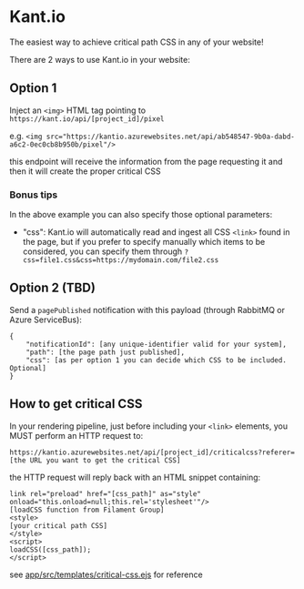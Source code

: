 # Kant.io

The easiest way to achieve critical path CSS in any of your website!

There are 2 ways to use Kant.io in your website:

## Option 1

Inject an `<img>` HTML tag pointing to `https://kant.io/api/[project_id]/pixel`

e.g.
`<img src="https://kantio.azurewebsites.net/api/ab548547-9b0a-dabd-a6c2-0ec0cb8b950b/pixel"/>`

this endpoint will receive the information from the page requesting it and then it will create the proper critical CSS

### Bonus tips

In the above example you can also specify those optional parameters:

- "css": Kant.io will automatically read and ingest all CSS `<link>` found in the page, but if you prefer to specify manually which items to be considered, you can specify them through `?css=file1.css&css=https://mydomain.com/file2.css`

## Option 2 (TBD)

Send a `pagePublished` notification with this payload (through RabbitMQ or Azure ServiceBus):

    {
        "notificationId": [any unique-identifier valid for your system],
        "path": [the page path just published],
        "css": [as per option 1 you can decide which CSS to be included. Optional]
    }

## How to get critical CSS

In your rendering pipeline, just before including your `<link>` elements, you MUST perform an HTTP request to:

`https://kantio.azurewebsites.net/api/[project_id]/criticalcss?referer=[the URL you want to get the critical CSS]`

the HTTP request will reply back with an HTML snippet containing:

    link rel="preload" href="[css_path]" as="style" onload="this.onload=null;this.rel='stylesheet'"/>
    [loadCSS function from Filament Group]
    <style>
    [your critical path CSS]
    </style>
    <script>
    loadCSS([css_path]);
    </script>

see [app/src/templates/critical-css.ejs](app/src/templates/critical-css.ejs) for reference

